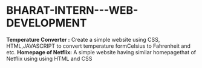 # BHARAT-INTERN---WEB-DEVELOPMENT

**Temperature Converter :**
Create a simple website using CSS, HTML,JAVASCRIPT to convert temperature formCelsius to Fahrenheit and etc.
**Homepage of Netflix:**
A simple website having similar homepagethat of Netflix using using HTML and CSS
